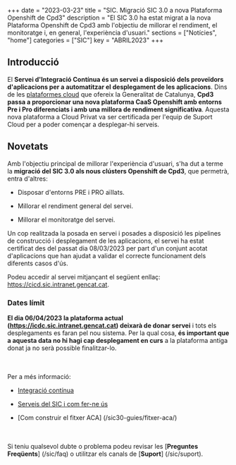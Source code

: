 +++
date        = "2023-03-23"
title       = "SIC. Migració SIC 3.0 a nova Plataforma Openshift de Cpd3"
description = "El SIC 3.0 ha estat migrat a la nova Plataforma Openshift de Cpd3 amb l'objectiu de millorar el rendiment, el monitoratge i, en general, l'experiència d'usuari."
sections    = ["Notícies", "home"]
categories  = ["SIC"]
key         = "ABRIL2023"
+++

## Introducció

El **Servei d'Integració Contínua és un servei a disposició dels proveïdors d'aplicacions per a automatitzar el desplegament
de les aplicacions**. Dins de les [plataformes cloud](/cloud/plataformes-cloud/) que ofereix la Generalitat de Catalunya,
**Cpd3 passa a proporcionar una nova plataforma CaaS Openshift amb entorns Pre i Pro diferenciats i amb una millora
de rendiment significativa**. Aquesta nova plataforma a Cloud Privat va ser certificada per l'equip de Suport
Cloud per a poder començar a desplegar-hi serveis.

## Novetats

Amb l'objectiu principal de millorar l'experiència d'usuari, s'ha dut a terme la **migració del SIC 3.0 als nous clústers
Openshift de Cpd3**, que permetrà, entra d'altres:

- Disposar d'entorns PRE i PRO aïllats.

- Millorar el rendiment general del servei.

- Millorar el monitoratge del servei.

Un cop realitzada la posada en servei i posades a disposició les pipelines de construcció i desplegament de les
aplicacions, el servei ha estat certificat des del passat dia 08/03/2023 per part d'un conjunt acotat d'aplicacions
que han ajudat a validar el correcte funcionament dels diferents casos d'ús.

Podeu accedir al servei mitjançant el següent enllaç: https://cicd.sic.intranet.gencat.cat.

### Dates límit

**El dia 06/04/2023 la plataforma actual (https://icdc.sic.intranet.gencat.cat) deixarà de donar servei** i
tots els desplegaments es faran pel nou sistema. Per la qual cosa, **és important que a aquesta data no hi hagi
cap desplegament en curs** a la plataforma antiga donat ja no serà possible finalitzar-lo.

<br/><br/>
Per a més informació:

- [Integració contínua](/sic30-serveis/ci/)

- [Serveis del SIC i com fer-ne ús](/sic30-guies/eines_sic/)

- [Com construir el fitxer ACA] (/sic30-guies/fitxer-aca/)

<br/><br/>
Si teniu qualsevol dubte o problema podeu revisar les [**Preguntes Freqüents**] (/sic/faq) o utilitzar els canals de [**Suport**] (/sic/suport).